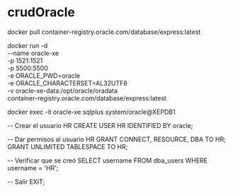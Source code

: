 # crudOracle
docker pull container-registry.oracle.com/database/express:latest


docker run -d \
--name oracle-xe \
-p 1521:1521 \
-p 5500:5500 \
-e ORACLE_PWD=oracle \
-e ORACLE_CHARACTERSET=AL32UTF8 \
-v oracle-xe-data:/opt/oracle/oradata \
container-registry.oracle.com/database/express:latest


docker exec -it oracle-xe sqlplus system/oracle@XEPDB1


-- Crear el usuario HR
CREATE USER HR IDENTIFIED BY oracle;

-- Dar permisos al usuario HR
GRANT CONNECT, RESOURCE, DBA TO HR;
GRANT UNLIMITED TABLESPACE TO HR;

-- Verificar que se creó
SELECT username FROM dba_users WHERE username = 'HR';

-- Salir
EXIT;